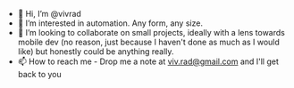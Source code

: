- 👋 Hi, I’m @vivrad
- 👀 I’m interested in automation. Any form, any size. 
- 💞️ I’m looking to collaborate on small projects, ideally with a lens towards mobile dev (no reason, just because I haven't done as much as I would like) but honestly could be anything really.
- 📫 How to reach me - Drop me a note at viv.rad@gmail.com and I'll get back to you

<!---
vivrad/vivrad is a ✨ special ✨ repository because its `README.md` (this file) appears on your GitHub profile.
You can click the Preview link to take a look at your changes.
--->
